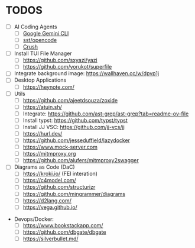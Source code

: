 # TODOS
- [ ] AI Coding Agents
  - [ ] [Google Gemini CLI](https://github.com/google-gemini/gemini-cli)
  - [ ] [sst/opencode](https://github.com/sst/opencode)
  - [ ] [Crush](https://github.com/charmbracelet/crush)
- [ ] Install TUI File Manager
  - [ ] https://github.com/sxyazi/yazi
  - [ ] https://github.com/yorukot/superfile
- [ ] Integrate background image: https://wallhaven.cc/w/dpvp1j
- [ ] Desktop Applications
  - [ ] https://heynote.com/
- [ ] Utils
  - [ ] https://github.com/ajeetdsouza/zoxide
  - [ ] https://atuin.sh/
  - [ ] Integrate: https://github.com/ast-grep/ast-grep?tab=readme-ov-file
  - [ ] Install typst: https://github.com/typst/typst
  - [ ] Install JJ VSC: https://github.com/jj-vcs/jj
  - [ ] https://hurl.dev/
  - [ ] https://github.com/jesseduffield/lazydocker
  - [ ] https://www.mock-server.com
  - [ ] https://mitmproxy.org
  - [ ] https://github.com/alufers/mitmproxy2swagger
- [ ] Diagrams as Code (DaC)
  - [ ] https://kroki.io/   (FEI interation)
  - [ ] https://c4model.com/
  - [ ] https://github.com/structurizr
  - [ ] https://github.com/mingrammer/diagrams
  - [ ] https://d2lang.com/
  - [ ] https://vega.github.io/
- Devops/Docker:
  - [ ] https://www.bookstackapp.com/
  - [ ] https://github.com/dbgate/dbgate
  - [ ] https://silverbullet.md/
